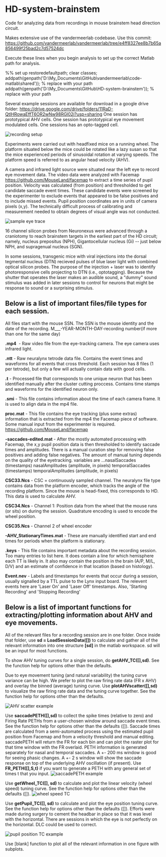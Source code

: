 # HD-system-brainstem
Code for analyzing data from recordings in mouse brainstem head direction circuit. 

Makes extensive use of the vandermeerlab codebase. Use this commit: https://github.com/vandermeerlab/vandermeerlab/tree/e4ff8327ee8b7b65a856499f25bad2c7d57524dc

Execute these lines when you begin analysis to set up the correct Matlab path for analysis. 

%% set up
restoredefaultpath;
clear classes;
addpath(genpath('D:\My_Documents\GitHub\vandermeerlab\code-matlab\shared')); % replace with your path
addpath(genpath('D:\My_Documents\GitHub\HD-system-brainstem')); % replace with your path


Several example sessions are available for download in a google drive folder: 
https://drive.google.com/drive/folders/11RaD-QtlHRowaEffT6OR2wNw98RGl02i?usp=sharing
One session has prototypical AHV cells. One session has prototypical eye movement modulated cells. One sessions has an opto-tagged cell. 


![recording setup](https://user-images.githubusercontent.com/16581827/235463777-083eddcd-3555-46cc-8685-165e3a747383.JPG)



Experiments were carried out with headfixed mice on a running wheel. The platform situated below the mice could be rotated like a lazy susan so that the mice experienced periods of sinusoidal rotation at varying speeds. The platform speed is referred to as angular head velocity (AHV). 

A camera and infrared light source were situated near the left eye to record eye movement data. The video data were analyzed with Facemap https://github.com/MouseLand/facemap to extract a time series of pupil position. Velocity was calculated (from position) and thresholded to get candidate saccade event times. These candidate events were screened by the experimenter to exclude events that appeared to be false positives and to include missed events. Pupil position coordinates are in units of camera pixels (x,y). The technically difficult process of calibrating and measurement needed to obtain degrees of visual angle was not conducted. 

![sample eye trace](https://user-images.githubusercontent.com/16581827/235464246-c8276ff3-332f-431e-b532-2ef623d9a3a3.JPG)


16 channel silicon probes from Neuronexus were advanced through a craniotomy to reach brainstem targets in the earliest part of the HD circuit; namely, nucleus prepositus (NPH), Gigantocellular nucleus (Gi) -- just below NPH, and supragenual nucleus (SGN). 

In some sessions, transgenic mice with viral injections into the dorsal tegmental nucleus (DTN) recieved pulses of blue laser light with combined optical silicon probes. The purpose of the injection + laser was to identify photoresponsive cells projecting to DTN (i.e., optotagging). Because the shutter that operates the laser makes an audible sound, a "dummy" sound stimulus was added in later sessions to control for neurons that might be response to sound or a surprising stimulus. 

Below is a list of important files/file types for each session. 
-----------------------------------------------------------------------------------------------------------------------------------------------------------
All files start with the mouse SSN. The SSN is the mouse identity and the date of the recording. M___-YEAR-MONTH-DAY-recording number(if more than one for the same day)		
	
**.mp4** &nbsp;-  Raw video file from the eye-tracking camera. The eye camera uses infrared light.

**.ntt**		-  Raw neuralynx tetrode data file. Contains the event times and waveforms for all events that cross threshold. Each session has 8 files (1 per tetrode), but only a few will actually contain data with good cells.

**.t** 		-  Processed file that corresponds to one unique neuron that has been identified manually after the cluster cutting proccess. Contains time stamps and waveforms for the identified neuron only. 

**.smi** 		-  This file contains information about the time of each camera frame. It is used to align data in the mp4 file.

**proc.mat**		-  This file contains the eye tracking (plus some extras) information that is extracted from the mp4 the Facemap piece of software. Some manual input from the experimenter is required.  https://github.com/MouseLand/facemap

**-saccades-edited.mat**		-  After the mostly automated processing with Facemap, the x,y pupil position data is then thresholded to identify saccade times and amplitudes. There is a manual curation step for removing false positives and adding false negatives. The amount of manual tuning depends on the quality of the eyetracking. 
		variables are ...nasalSaccades (timestamps)		nasalAmplitudes (amplitude, in pixels)			temporalSaccades (timestamps)		                      temporalAmplitudes (amplitude, in pixels)		
		
**CSC33.Ncs**		-  CSC = continuously sampled channel. The neuralynx file type contains data from the platform encoder, which tracks the angle of the recording platform. Since the mouse is head-fixed, this corresponds to HD. This data is used to calculate AHV. 

**CSC34.Ncs**		-  Channel 1: Position data from the wheel that the mouse runs (or sits) on during the session. Quadrature encoding is used to encode the wheel position. 	

**CSC35.Ncs**		-  Channel 2 of wheel encoder

**-AHV_StationaryTimes.mat**		-  These are manually identified start and end times for periods when the platform is stationary.

**.keys**	-  This file contains important metadata about the recording session. Too many entries to list here. It does contain a line for which hemisphere each TT is likely in. It also may contain the position in the brain (A/P, M/L, D/V) and an estimate of confidence in that location (based on histology).

**Event.nev**		-  Labels and timestamps for events that occur during a session, usually signalled by a TTL pulse to the Lynx input board. The relevent events here are 'Laser On' and 'Laser Off' timestamps. Also, 'Starting Recording' and 'Stopping Recording'

Below is a list of important functions for extracting/plotting information about AHV and eye movements. 
-----------------------------------------------------------------------------------------------------------------------------------------------------------

All of the relevant files for a recording session are in one folder. Once inside that folder, use **sd = LoadSessionData([])** to calculate and gather all of the relevant information into one structure **[sd]** in the matlab workspace. sd will be an input for most functions. 

To show AHV tuning curves for a single session, do **getAHV_TC([],sd)**. See the function help for options other than the defaults. 

Due to eye movement tuning (and natural variability) the tuning curve variance can be high. We prefer to plot the raw firing rate data (FR x AHV) and overlay the binned (average) tuning curve. Use **plotAHVscatter([],sd)** to visualize the raw firing rate data and the tuning curve together. See the function help for options other than the defaults.

![AHV scatter example](https://user-images.githubusercontent.com/16581827/235242261-32805e02-7141-437a-86eb-c0daeedbe0b4.jpg)

Use **saccadePETH([],sd)** to collect the spike times (relative to zero) and Firing Rate PETHs from a user-chosen window around saccade event times. See the function help for options other than the defaults ([]). Saccade times are calculated from a semi-automated process using the estimated pupil position from Facemap and from a velocity threshold and manual editing. saccadePETH will return the FR for each bin and can plot the raster plot for that time window with the FR overlaid. PETH information is generated separately for nasal and temporal saccades. A +- 200 ms window is good for seeing phasic changes. A +- 2 s window will show the saccade response on top of the underlying AHV oscillation (if present). Use **FR_PETH([],S,t)** if you want to generate a PETH with any general set of times t that you input. 
![saccadePETH example](https://user-images.githubusercontent.com/16581827/235328676-9724619a-ddb0-46bb-a84c-da6385d9097f.jpg)




Use **getWheel_TC([], sd)** to calculate and plot the linear velocity (wheel speed) tuning curve. See the function help for options other than the defaults ([]).
![wheel speed TC](https://user-images.githubusercontent.com/16581827/235240827-e979ac97-9f75-4538-8ef7-955baac154fb.JPG)



Use **getPupil_TC([], sd)** to calculate and plot the eye position tuning curve. See the function help for options other than the defaults ([]).
Efforts were made during surgery to cement the headbar in place so that it was level with the horizontal. There are sessions in which the eye is not perfectly on the horizontal. DLC could be used to correct.

![pupil position TC example](https://user-images.githubusercontent.com/16581827/235252994-2643811d-d877-4a60-8244-62af6bd075c4.JPG)



Use [blank] function to plot all of the relevant information in one figure with subplots. 




